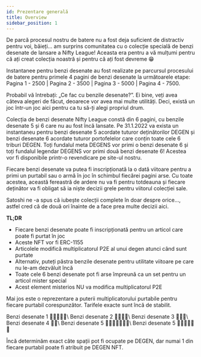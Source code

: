 ```yaml
---
id: Prezentare generală
title: Overview
sidebar_position: 1
---
```


De parcă procesul nostru de batere nu a fost deja suficient de distractiv pentru voi, băieți... am surprins comunitatea cu o colecție specială de benzi desenate de lansare a Nifty League! Aceasta era pentru a vă mulțumi pentru că ați creat colecția noastră și pentru că ați fost devreme 😁

Instantanee pentru benzi desenate au fost realizate pe parcursul procesului de batere pentru primele 4 pagini de benzi desenate la următoarele etape: Pagina 1 - 2500 | Pagina 2 - 3500 | Pagina 3 - 5000 | Pagina 4 - 7500.

Probabil vă întrebați: „Ce fac cu benzile desenate?”. Ei bine, veți avea câteva alegeri de făcut, deoarece vor avea mai multe utilități. Deci, există un joc într-un joc aici pentru ca tu să-ți alegi propriul drum.

Colecția de benzi desenate Nifty League constă din 6 pagini, cu benzile desenate 5 și 6 care nu au fost încă lansate. Pe 31.1.2022 va exista un instantaneu pentru benzi desenate 5 acordate tuturor deținătorilor DEGEN și benzi desenate 6 acordate tuturor portofelelor care conțin toate cele 6 triburi DEGEN. Toți fundalul meta DEGENS vor primi o benzi desenate 6 și toți fundalul legendar DEGENS vor primi două benzi desenate 6! Acestea vor fi disponibile printr-o revendicare pe site-ul nostru.

Fiecare benzi desenate va putea fi inscripționată la o dată viitoare pentru a primi un purtabil sau o armă în joc în schimbul fiecărei pagini arse. Cu toate acestea, această fereastră de ardere nu va fi pentru totdeauna și fiecare deținător va fi obligat să ia niște decizii grele pentru viitorul colecției sale.

Satoshi ne -a spus că iubește colecții complete în doar despre orice…, astfel cred că de două ori înainte de a face prea multe decizii aici.

**TL;DR**

- Fiecare benzi desenate poate fi inscripționată pentru un articol care poate fi purtat în joc
- Aceste NFT vor fi ERC-1155
- Articolele modifică multiplicatorul P2E al unui degen atunci când sunt purtate
- Alternativ, puteți păstra benzile desenate pentru utilitate viitoare pe care nu le-am dezvăluit încă
- Toate cele 6 benzi desenate pot fi arse împreună ca un set pentru un articol mister special
- Acest element misterios NU va modifica multiplicatorul P2E

Mai jos este o reprezentare a puterii multiplicatorului purtabile pentru fiecare purtabil corespunzător. Tarifele exacte sunt încă de stabilit.

Benzi desenate 1 💪💪💪💪💪\ Benzi desenate 2 💪💪💪💪\ Benzi desenate 3 💪💪💪\ Benzi desenate 4 💪💪\ Benzi desenate 5 💪💪💪💪💪💪💪\ Benzi desenate 5 💪💪💪💪💪💪


Încă determinăm exact câte spații pot fi ocupate pe DEGEN, dar numai 1 din fiecare purtabil poate fi atribuit pe DEGEN NFT. 
